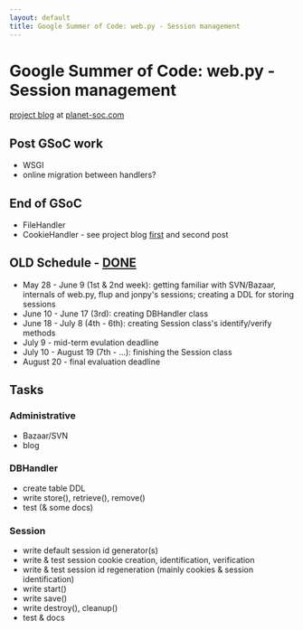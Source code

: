 ```yaml
---
layout: default
title: Google Summer of Code: web.py - Session management
---
```


# Google Summer of Code: web.py - Session management

[project blog](http://planet-soc.com/blog/77) at [planet-soc.com](http://planet-soc.com/)

## Post GSoC work
 * WSGI
 * online migration between handlers?


## End of GSoC
 * FileHandler
 * CookieHandler - see project blog [first](http://planet-soc.com/node/2158) and second post


## OLD Schedule - [DONE](https://bugs.launchpad.net/~karol.tarcak/)
 * May 28 - June 9 (1st & 2nd week): getting familiar with SVN/Bazaar, internals of web.py, flup and jonpy's sessions; creating a DDL for storing sessions
 * June 10 - June 17 (3rd): creating DBHandler class
 * June 18 - July 8 (4th - 6th): creating Session class's identify/verify methods
 * July 9 - mid-term evulation deadline
 * July 10 - August 19 (7th - ...): finishing the Session class
 * August 20 - final evaluation deadline

## Tasks

### Administrative
 * Bazaar/SVN
 * blog

### DBHandler
 * create table DDL
 * write store(), retrieve(), remove()
 * test (& some docs)

### Session
 * write default session id generator(s)
 * write & test session cookie creation, identification, verification
 * write & test session id regeneration (mainly cookies & session identification)
 * write start()
 * write save()
 * write destroy(), cleanup()
 * test & docs
